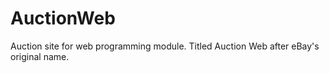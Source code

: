 # AuctionWeb
Auction site for web programming module. Titled Auction Web after eBay's original name.

